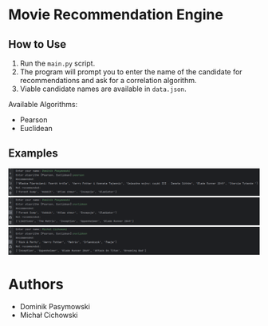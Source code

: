 # Movie Recommendation Engine

## How to Use
1. Run the `main.py` script.
2. The program will prompt you to enter the name of the candidate for recommendations and ask for a correlation algorithm.
3. Viable candidate names are available in `data.json`.

Available Algorithms:
- Pearson
- Euclidean

## Examples

![img_1.png](dp-pearson.png)
![img_2.png](dp-euclidean.png)
![img_3.png](mc-euclidean.png)

# Authors
- Dominik Pasymowski
- Michał Cichowski
